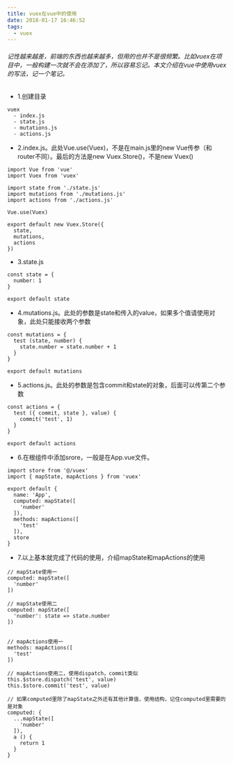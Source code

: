 ```yaml
---
title: vuex在vue中的使用
date: 2018-01-17 16:46:52
tags:
  - vuex
---
```

###### 记性越来越差，前端的东西也越来越多，但用的也并不是很频繁。比如vuex在项目中，一般构建一次就不会在添加了，所以容易忘记。本文介绍在vue中使用vuex的写法，记一个笔记。
- 1.创建目录
```
vuex
  - index.js
  - state.js
  - mutations.js
  - actions.js
```
- 2.index.js。此处Vue.use(Vuex)，不是在main.js里的new Vue传参（和router不同）。最后的方法是new Vuex.Store()，不是new Vuex()
```
import Vue from 'vue'
import Vuex from 'vuex'

import state from './state.js'
import mutations from './mutations.js'
import actions from './actions.js'

Vue.use(Vuex)

export default new Vuex.Store({
  state,
  mutations,
  actions
})
```
- 3.state.js
```
const state = {
  number: 1
}

export default state
```
- 4.mutations.js。此处的参数是state和传入的value，如果多个值请使用对象，此处只能接收两个参数
```
const mutations = {
  test (state, number) {
    state.number = state.number + 1
  }
}

export default mutations
```
- 5.actions.js。此处的参数是包含commit和state的对象，后面可以传第二个参数
```
const actions = {
  test ({ commit, state }, value) {
    commit('test', 1)
  }
}

export default actions
```
- 6.在根组件中添加srore，一般是在App.vue文件。
```
import store from '@/vuex'
import { mapState, mapActions } from 'vuex'

export default {
  name: 'App',
  computed: mapState([
    'number'
  ]),
  methods: mapActions([
    'test'
  ]),
  store
}
```
- 7.以上基本就完成了代码的使用，介绍mapState和mapActions的使用
```
// mapState使用一
computed: mapState([
  'number'
])

// mapState使用二
computed: mapState([
  'number': state => state.number
])


// mapActions使用一
methods: mapActions([
  'test'
])

// mapActions使用二，使用dispatch，commit类似
this.$store.dispatch('test', value)
this.$store.commit('test', value)

// 如果computed里除了mapState之外还有其他计算值，使用结构，记住computed里需要的是对象
computed: {
  ...mapState([
    'number'
  ]),
  a () {
    return 1
  }
}
```